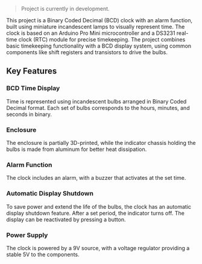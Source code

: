 > Project is currently in development.

This project is a Binary Coded Decimal (BCD) clock with an alarm function, built using miniature incandescent lamps to visually represent time. The clock is based on an Arduino Pro Mini microcontroller and a DS3231 real-time clock (RTC) module for precise timekeeping. The project combines basic timekeeping functionality with a BCD display system, using common components like shift registers and transistors to drive the bulbs.

## Key Features
### BCD Time Display

Time is represented using incandescent bulbs arranged in Binary Coded Decimal format. Each set of bulbs corresponds to the hours, minutes, and seconds in binary.
### Enclosure

The enclosure is partially 3D-printed, while the indicator chassis holding the bulbs is made from aluminum for better heat dissipation.
### Alarm Function

The clock includes an alarm, with a buzzer that activates at the set time. 

### Automatic Display Shutdown

To save power and extend the life of the bulbs, the clock has an automatic display shutdown feature. After a set period, the indicator turns off. The display can be reactivated by pressing a button.
### Power Supply

The clock is powered by a 9V source, with a voltage regulator providing a stable 5V to the components.
